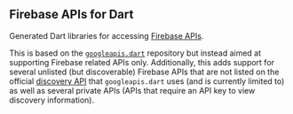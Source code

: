 ## Firebase APIs for Dart

Generated Dart libraries for accessing
[Firebase APIs](https://firebase.google.com).

This is based on the [`googleapis.dart`](https://github.com/google/googleapis.dart) repository but instead aimed at supporting Firebase related APIs only. Additionally, this adds support for several unlisted (but discoverable) Firebase APIs that are not listed on the official [discovery API](https://discovery.googleapis.com/discovery/v1/apis) that `googleapis.dart` uses (and is currently limited to) as well as several private APIs (APIs that require an API key to view discovery information).
